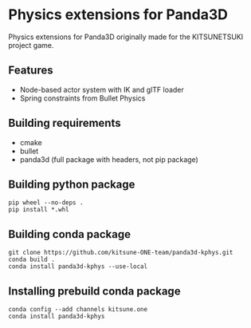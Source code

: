 Physics extensions for Panda3D
==============================

Physics extensions for Panda3D originally made for the KITSUNETSUKI project game.


Features
--------

* Node-based actor system with IK and glTF loader
* Spring constraints from Bullet Physics


Building requirements
---------------------

* cmake
* bullet
* panda3d (full package with headers, not pip package)


Building python package
-----------------------

```
pip wheel --no-deps .
pip install *.whl
```


Building conda package
----------------------

```
git clone https://github.com/kitsune-ONE-team/panda3d-kphys.git
conda build .
conda install panda3d-kphys --use-local
```


Installing prebuild conda package
---------------------------------

```
conda config --add channels kitsune.one
conda install panda3d-kphys
```

